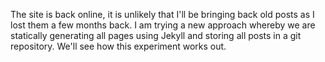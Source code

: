 The site is back online, it is unlikely that I'll be bringing back old posts as I lost them a few months back.  I am trying a new approach whereby we are statically generating all pages using Jekyll and storing all posts in a git repository.  We'll see how this experiment works out.

